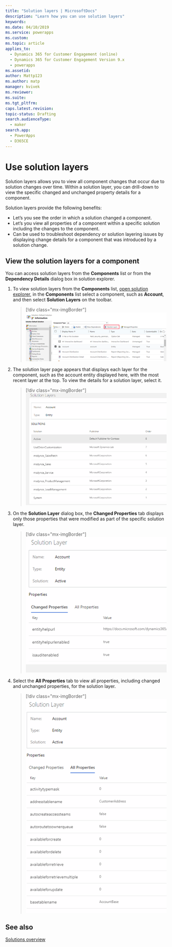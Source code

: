 ```yaml
---
title: "Solution layers | MicrosoftDocs"
description: "Learn how you can use solution layers"
keywords: 
ms.date: 04/10/2019
ms.service: powerapps
ms.custom: 
ms.topic: article
applies_to: 
  - Dynamics 365 for Customer Engagement (online)
  - Dynamics 365 for Customer Engagement Version 9.x
  - powerapps
ms.assetid: 
author: Mattp123
ms.author: matp
manager: kvivek
ms.reviewer: 
ms.suite: 
ms.tgt_pltfrm: 
caps.latest.revision: 
topic-status: Drafting
search.audienceType: 
  - maker
search.app: 
  - PowerApps
  - D365CE
---
```


# Use solution layers
Solution layers allows you to view all component changes that occur due to solution changes over time. Within a solution layer, you can drill-down to view the specific changed and unchanged property details for a component. 

Solution layers provide the following benefits: 
-	Let’s you see the order in which a solution changed a component. 
-	Let’s you view all properties of a component within a specific solution including the changes to the component. 
-	Can be used to troubleshoot dependency or solution layering issues by displaying change details for a component that was introduced by a solution change.

## View the solution layers for a component
You can access solution layers from the **Components** list or from the **Dependency Details** dialog box in solution explorer. 

1. To view solution layers from the **Components** list, [open solution explorer](../model-driven-apps/advanced-navigation.md#solution-explorer), in the **Components** list select a component, such as **Account**, and then select **Solution Layers** on the toolbar. 

   > [!div class="mx-imgBorder"] 
   > ![](media/solution-layers-toolbar.png "Solution layers button")

2. The solution layer page appears that displays each layer for the component, such as the account entity displayed here, with the most recent layer at the top. To view the details for a solution layer, select it. 

   > [!div class="mx-imgBorder"] 
   > ![](media/solution-layers-list.png "Solution layers list")

3. On the **Solution Layer** dialog box, the **Changed Properties** tab displays only those properties that were modified as part of the specific solution layer. 

   > [!div class="mx-imgBorder"] 
   > ![](media/solution-layers-change-prop.png "Solution layer changed properties")

4. Select the **All Properties** tab to view all properties, including changed and unchanged properties, for the solution layer. 

   > [!div class="mx-imgBorder"] 
   > ![](media/solution-layers-all-prop.png "Solution layer all properties")

## See also
[Solutions overview](solutions-overview.md)